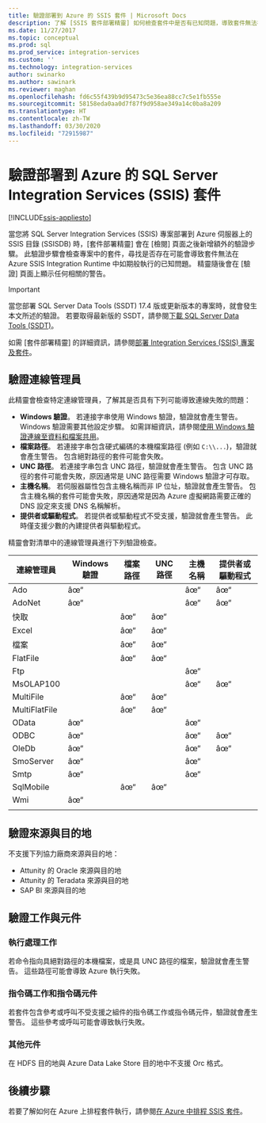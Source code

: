 ```yaml
---
title: 驗證部署到 Azure 的 SSIS 套件 | Microsoft Docs
description: 了解 [SSIS 套件部署精靈] 如何檢查套件中是否有已知問題，導致套件無法在 Azure 中如預期般執行。
ms.date: 11/27/2017
ms.topic: conceptual
ms.prod: sql
ms.prod_service: integration-services
ms.custom: ''
ms.technology: integration-services
author: swinarko
ms.author: sawinark
ms.reviewer: maghan
ms.openlocfilehash: fd6c55f439b9d95473c5e36ea88cc7c5e1fb555e
ms.sourcegitcommit: 58158eda0aa0d7f87f9d958ae349a14c0ba8a209
ms.translationtype: HT
ms.contentlocale: zh-TW
ms.lasthandoff: 03/30/2020
ms.locfileid: "72915987"
---
```

# <a name="validate-sql-server-integration-services-ssis-packages-deployed-to-azure"></a>驗證部署到 Azure 的 SQL Server Integration Services (SSIS) 套件

[!INCLUDE[ssis-appliesto](../../includes/ssis-appliesto-ssvrpluslinux-asdb-asdw-xxx.md)]



當您將 SQL Server Integration Services (SSIS) 專案部署到 Azure 伺服器上的 SSIS 目錄 (SSISDB) 時，[套件部署精靈] 會在 [檢閱]  頁面之後新增額外的驗證步驟。 此驗證步驟會檢查專案中的套件，尋找是否存在可能會導致套件無法在 Azure SSIS Integration Runtime 中如期般執行的已知問題。 精靈隨後會在 [驗證]  頁面上顯示任何相關的警告。

> [!IMPORTANT]
> 當您部署 SQL Server Data Tools (SSDT) 17.4 版或更新版本的專案時，就會發生本文所述的驗證。 若要取得最新版的 SSDT，請參閱[下載 SQL Server Data Tools (SSDT)](../../ssdt/download-sql-server-data-tools-ssdt.md)。

如需 [套件部署精靈] 的詳細資訊，請參閱[部署 Integration Services (SSIS) 專案及套件](../packages/deploy-integration-services-ssis-projects-and-packages.md)。

## <a name="validate-connection-managers"></a>驗證連線管理員

此精靈會檢查特定連線管理員，了解其是否具有下列可能導致連線失敗的問題：
- **Windows 驗證**。 若連接字串使用 Windows 驗證，驗證就會產生警告。 Windows 驗證需要其他設定步驟。 如需詳細資訊，請參閱[使用 Windows 驗證連線至資料和檔案共用](ssis-azure-connect-with-windows-auth.md)。
- **檔案路徑**。 若連接字串包含硬式編碼的本機檔案路徑 (例如 `C:\\...`)，驗證就會產生警告。 包含絕對路徑的套件可能會失敗。
- **UNC 路徑**。 若連接字串包含 UNC 路徑，驗證就會產生警告。 包含 UNC 路徑的套件可能會失敗，原因通常是 UNC 路徑需要 Windows 驗證才可存取。
- **主機名稱**。 若伺服器屬性包含主機名稱而非 IP 位址，驗證就會產生警告。 包含主機名稱的套件可能會失敗，原因通常是因為 Azure 虛擬網路需要正確的 DNS 設定來支援 DNS 名稱解析。
- **提供者或驅動程式**。 若提供者或驅動程式不受支援，驗證就會產生警告。 此時僅支援少數的內建提供者與驅動程式。

精靈會對清單中的連線管理員進行下列驗證檢查。

| 連線管理員 | Windows 驗證 | 檔案路徑 | UNC 路徑 | 主機名稱 | 提供者或驅動程式 |
|--------------------|----------|-----------|-----|-----------|-------------------|
| Ado                | âœ“        |           |     | âœ“         | âœ“                 |
| AdoNet             | âœ“        |           |     | âœ“         | âœ“                 |
| 快取              |          | âœ“         | âœ“   |           |                   |
| Excel              |          | âœ“         | âœ“   |           |                   |
| 檔案               |          | âœ“         | âœ“   |           |                   |
| FlatFile           |          | âœ“         | âœ“   |           |                   |
| Ftp                |          |           |     | âœ“         |                   |
| MsOLAP100          |          |           |     | âœ“         | âœ“                 |
| MultiFile          |          | âœ“         | âœ“   |           |                   |
| MultiFlatFile      |          | âœ“         | âœ“   |           |                   |
| OData              | âœ“        |           |     | âœ“         |                   |
| ODBC               | âœ“        |           |     | âœ“         | âœ“                 |
| OleDb              | âœ“        |           |     | âœ“         | âœ“                 |
| SmoServer          | âœ“        |           |     | âœ“         |                   |
| Smtp               | âœ“        |           |     | âœ“         |                   |
| SqlMobile          |          | âœ“         | âœ“   |           |                   |
| Wmi                | âœ“        |           |     |           |                   |
|||||||

## <a name="validate-sources-and-destinations"></a>驗證來源與目的地
不支援下列協力廠商來源與目的地：

-   Attunity 的 Oracle 來源與目的地
-   Attunity 的 Teradata 來源與目的地
-   SAP BI 來源與目的地

## <a name="validate-tasks-and-components"></a>驗證工作與元件

### <a name="execute-process-task"></a>執行處理工作

若命令指向具絕對路徑的本機檔案，或是具 UNC 路徑的檔案，驗證就會產生警告。 這些路徑可能會導致 Azure 執行失敗。

### <a name="script-task-and-script-component"></a>指令碼工作和指令碼元件

若套件包含參考或呼叫不受支援之組件的指令碼工作或指令碼元件，驗證就會產生警告。 這些參考或呼叫可能會導致執行失敗。

### <a name="other-components"></a>其他元件

在 HDFS 目的地與 Azure Data Lake Store 目的地中不支援 Orc 格式。

## <a name="next-steps"></a>後續步驟
若要了解如何在 Azure 上排程套件執行，請參閱[在 Azure 中排程 SSIS 套件](ssis-azure-schedule-packages.md)。
